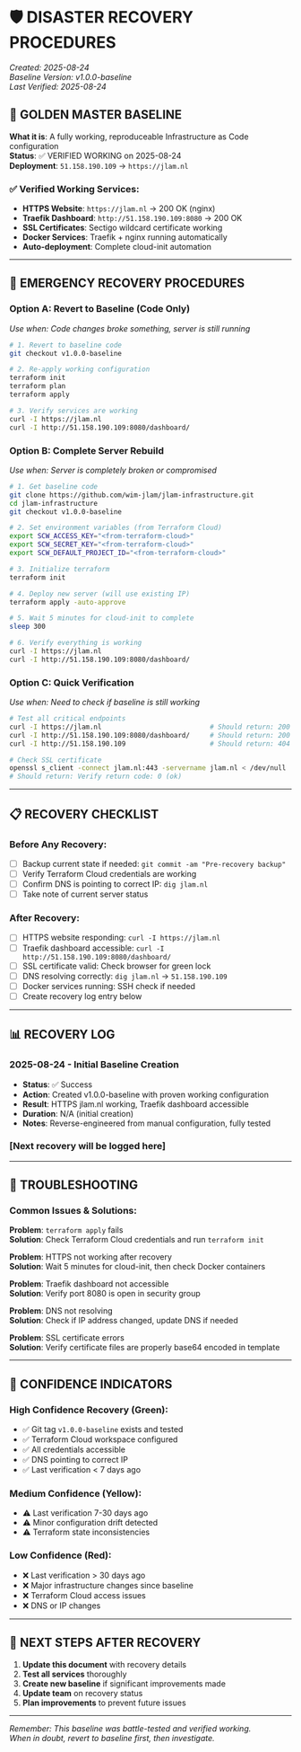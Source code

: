 # 🛡️ DISASTER RECOVERY PROCEDURES
*Created: 2025-08-24*  
*Baseline Version: v1.0.0-baseline*  
*Last Verified: 2025-08-24*

## 🎯 GOLDEN MASTER BASELINE

**What it is**: A fully working, reproduceable Infrastructure as Code configuration  
**Status**: ✅ VERIFIED WORKING on 2025-08-24  
**Deployment**: `51.158.190.109` → `https://jlam.nl`

### ✅ Verified Working Services:
- **HTTPS Website**: `https://jlam.nl` → 200 OK (nginx)
- **Traefik Dashboard**: `http://51.158.190.109:8080` → 200 OK
- **SSL Certificates**: Sectigo wildcard certificate working
- **Docker Services**: Traefik + nginx running automatically
- **Auto-deployment**: Complete cloud-init automation

---

## 🚨 EMERGENCY RECOVERY PROCEDURES

### **Option A: Revert to Baseline (Code Only)**
*Use when: Code changes broke something, server is still running*

```bash
# 1. Revert to baseline code
git checkout v1.0.0-baseline

# 2. Re-apply working configuration  
terraform init
terraform plan
terraform apply

# 3. Verify services are working
curl -I https://jlam.nl
curl -I http://51.158.190.109:8080/dashboard/
```

### **Option B: Complete Server Rebuild**  
*Use when: Server is completely broken or compromised*

```bash
# 1. Get baseline code
git clone https://github.com/wim-jlam/jlam-infrastructure.git
cd jlam-infrastructure
git checkout v1.0.0-baseline

# 2. Set environment variables (from Terraform Cloud)
export SCW_ACCESS_KEY="<from-terraform-cloud>"
export SCW_SECRET_KEY="<from-terraform-cloud>" 
export SCW_DEFAULT_PROJECT_ID="<from-terraform-cloud>"

# 3. Initialize terraform
terraform init

# 4. Deploy new server (will use existing IP)
terraform apply -auto-approve

# 5. Wait 5 minutes for cloud-init to complete
sleep 300

# 6. Verify everything is working
curl -I https://jlam.nl
curl -I http://51.158.190.109:8080/dashboard/
```

### **Option C: Quick Verification**
*Use when: Need to check if baseline is still working*

```bash
# Test all critical endpoints
curl -I https://jlam.nl                           # Should return: 200 OK
curl -I http://51.158.190.109:8080/dashboard/     # Should return: 200 OK
curl -I http://51.158.190.109                     # Should return: 404 (expected)

# Check SSL certificate
openssl s_client -connect jlam.nl:443 -servername jlam.nl < /dev/null | grep "Verify return code"
# Should return: Verify return code: 0 (ok)
```

---

## 📋 RECOVERY CHECKLIST

### Before Any Recovery:
- [ ] Backup current state if needed: `git commit -am "Pre-recovery backup"`
- [ ] Verify Terraform Cloud credentials are working
- [ ] Confirm DNS is pointing to correct IP: `dig jlam.nl`
- [ ] Take note of current server status

### After Recovery:
- [ ] HTTPS website responding: `curl -I https://jlam.nl`
- [ ] Traefik dashboard accessible: `curl -I http://51.158.190.109:8080/dashboard/`
- [ ] SSL certificate valid: Check browser for green lock
- [ ] DNS resolving correctly: `dig jlam.nl` → `51.158.190.109`
- [ ] Docker services running: SSH check if needed
- [ ] Create recovery log entry below

---

## 📊 RECOVERY LOG

### 2025-08-24 - Initial Baseline Creation
- **Status**: ✅ Success
- **Action**: Created v1.0.0-baseline with proven working configuration
- **Result**: HTTPS jlam.nl working, Traefik dashboard accessible
- **Duration**: N/A (initial creation)
- **Notes**: Reverse-engineered from manual configuration, fully tested

### [Next recovery will be logged here]

---

## 🔧 TROUBLESHOOTING

### Common Issues & Solutions:

**Problem**: `terraform apply` fails  
**Solution**: Check Terraform Cloud credentials and run `terraform init`

**Problem**: HTTPS not working after recovery  
**Solution**: Wait 5 minutes for cloud-init, then check Docker containers

**Problem**: Traefik dashboard not accessible  
**Solution**: Verify port 8080 is open in security group

**Problem**: DNS not resolving  
**Solution**: Check if IP address changed, update DNS if needed

**Problem**: SSL certificate errors  
**Solution**: Verify certificate files are properly base64 encoded in template

---

## 🎯 CONFIDENCE INDICATORS

### High Confidence Recovery (Green):
- ✅ Git tag `v1.0.0-baseline` exists and tested
- ✅ Terraform Cloud workspace configured
- ✅ All credentials accessible
- ✅ DNS pointing to correct IP
- ✅ Last verification < 7 days ago

### Medium Confidence (Yellow):
- ⚠️ Last verification 7-30 days ago
- ⚠️ Minor configuration drift detected
- ⚠️ Terraform state inconsistencies

### Low Confidence (Red):
- ❌ Last verification > 30 days ago  
- ❌ Major infrastructure changes since baseline
- ❌ Terraform Cloud access issues
- ❌ DNS or IP changes

---

## 🚀 NEXT STEPS AFTER RECOVERY

1. **Update this document** with recovery details
2. **Test all services** thoroughly  
3. **Create new baseline** if significant improvements made
4. **Update team** on recovery status
5. **Plan improvements** to prevent future issues

---

*Remember: This baseline was battle-tested and verified working.*  
*When in doubt, revert to baseline first, then investigate.*